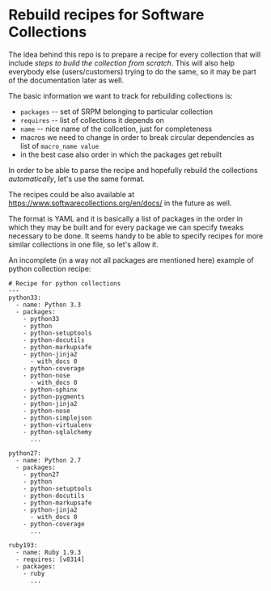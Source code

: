 # Rebuild recipes for Software Collections

The idea behind this repo is to prepare a recipe for every collection that will include *steps to build the collection from scratch*. This will also help everybody else (users/customers) trying to do the same, so it may be part of the documentation later as well.

The basic information we want to track for rebuilding collections is:
* `packages` -- set of SRPM belonging to particular collection
* `requires` -- list of collections it depends on
* `name` -- nice name of the collcetion, just for completeness
* macros we need to change in order to break circular dependencies as list of `macro_name value`
* in the best case also order in which the packages get rebuilt

In order to be able to parse the recipe and hopefully rebuild the collections *automatically*, let's use the same format.

The recipes could be also available at https://www.softwarecollections.org/en/docs/ in the future as well.

The format is YAML and it is basically a list of packages in the order in which they may be built and for every package we can specify tweaks necessary to be done. It seems handy to be able to specify recipes for more similar collections in one file, so let's allow it.

An incomplete (in a way not all packages are mentioned here) example of python collection recipe:

```
# Recipe for python collections
---
python33:
  - name: Python 3.3
  - packages:
    - python33
    - python
    - python-setuptools
    - python-docutils
    - python-markupsafe
    - python-jinja2
      - with_docs 0
    - python-coverage
    - python-nose
      - with_docs 0
    - python-sphinx
    - python-pygments
    - python-jinja2
    - python-nose
    - python-simplejson
    - python-virtualenv
    - python-sqlalchemy
      ...

python27:
  - name: Python 2.7  
  - packages:
    - python27
    - python
    - python-setuptools
    - python-docutils
    - python-markupsafe
    - python-jinja2
      - with_docs 0
    - python-coverage
      ...

ruby193:
  - name: Ruby 1.9.3
  - requires: [v8314]
  - packages:
    - ruby
      ...
```

